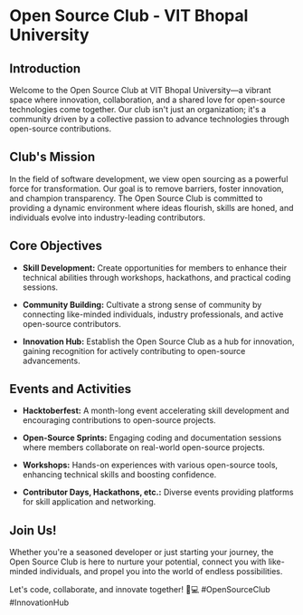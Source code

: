 # Open Source Club - VIT Bhopal University

## Introduction

Welcome to the Open Source Club at VIT Bhopal University—a vibrant space where innovation, collaboration, and a shared love for open-source technologies come together. Our club isn't just an organization; it's a community driven by a collective passion to advance technologies through open-source contributions.

## Club's Mission

In the field of software development, we view open sourcing as a powerful force for transformation. Our goal is to remove barriers, foster innovation, and champion transparency. The Open Source Club is committed to providing a dynamic environment where ideas flourish, skills are honed, and individuals evolve into industry-leading contributors.

## Core Objectives

- **Skill Development:** Create opportunities for members to enhance their technical abilities through workshops, hackathons, and practical coding sessions.
  
- **Community Building:** Cultivate a strong sense of community by connecting like-minded individuals, industry professionals, and active open-source contributors.

- **Innovation Hub:** Establish the Open Source Club as a hub for innovation, gaining recognition for actively contributing to open-source advancements.

## Events and Activities

- **Hacktoberfest:** A month-long event accelerating skill development and encouraging contributions to open-source projects.

- **Open-Source Sprints:** Engaging coding and documentation sessions where members collaborate on real-world open-source projects.

- **Workshops:** Hands-on experiences with various open-source tools, enhancing technical skills and boosting confidence.

- **Contributor Days, Hackathons, etc.:** Diverse events providing platforms for skill application and networking.

## Join Us!

Whether you're a seasoned developer or just starting your journey, the Open Source Club is here to nurture your potential, connect you with like-minded individuals, and propel you into the world of endless possibilities.

Let's code, collaborate, and innovate together! 🚀💻 #OpenSourceClub #InnovationHub
